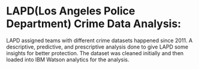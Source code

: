 # LAPD(Los Angeles Police Department) Crime Data Analysis: 
LAPD assigned teams with different crime datasets happened since 2011. A descriptive, predictive, and prescriptive analysis done to give LAPD some insights for better protection. 
The dataset was cleaned initially and then loaded into IBM Watson analytics for the analysis.
